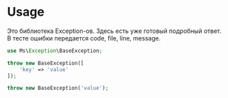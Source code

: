 # Usage #

Это библиотека Exception-ов. Здесь есть уже готовый подробный ответ.
В тесте ошибки передается code, file, line, message.

```php
use Ms\Exception\BaseException;

throw new BaseException([
    'key' => 'value'
]);

throw new BaseException('value');
```
